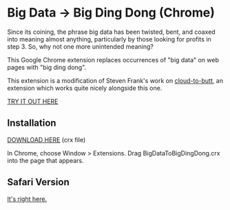 Big Data → Big Ding Dong (Chrome)
=============

Since its coining, the phrase big data has been twisted, bent, and coaxed into meaning almost anything, particularly by those looking for profits in step 3. So, why not one more unintended meaning? 

This Google Chrome extension replaces occurrences of "big data" on web pages with "big ding dong".

This extension is a modification of Steven Frank's work on [cloud-to-butt](https://github.com/panicsteve/cloud-to-butt), an extension which works quite nicely alongside this one.

[TRY IT OUT HERE](https://www.google.com/search?q=big+data+in+the+cloud)

Installation
------------

[DOWNLOAD HERE](https://github.com/doogiecode/big-data-to-big-ding-dong-chrome/blob/master/BigDataToBigDingDong.crx?raw=true) (crx file)

In Chrome, choose Window > Extensions.  Drag BigDataToBigDingDong.crx into the page that appears.


Safari Version
--------------

[It's right here.](https://github.com/doogiecode/big-data-to-big-ding-dong-safari)
